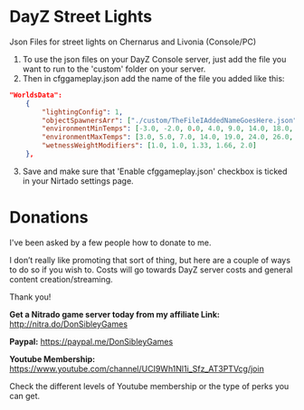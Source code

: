 # DayZ Street Lights
Json Files for street lights on Chernarus and Livonia (Console/PC)

1. To use the json files on your DayZ Console server, just add the file you want to run to the 'custom' folder on your server.
2. Then in cfggameplay.json add the name of the file you added like this:
```json
"WorldsData":
	{
		"lightingConfig": 1,
		"objectSpawnersArr": ["./custom/TheFileIAddedNameGoesHere.json"],
		"environmentMinTemps": [-3.0, -2.0, 0.0, 4.0, 9.0, 14.0, 18.0, 17.0, 12.0, 7.0, 4.0, 0.0],
		"environmentMaxTemps": [3.0, 5.0, 7.0, 14.0, 19.0, 24.0, 26.0, 25.0, 21.0, 16.0, 10.0, 5.0],
		"wetnessWeightModifiers": [1.0, 1.0, 1.33, 1.66, 2.0]
	},
 ```
3. Save and make sure that 'Enable cfggameplay.json' checkbox is ticked in your Nirtado settings page.


# Donations
I've been asked by a few people how to donate to me.

I don’t  really like promoting that sort of thing, but here are a couple of ways to do so if you wish to.
Costs will go towards DayZ server costs and general content creation/streaming.

Thank you!

**Get a Nitrado game server today from my affiliate Link:**
http://nitra.do/DonSibleyGames

**Paypal:**
https://paypal.me/DonSibleyGames

**Youtube Membership:**
https://www.youtube.com/channel/UCI9Wh1Nl1i_Sfz_AT3PTVcg/join

Check the different levels of Youtube membership or the type of perks you can get.
